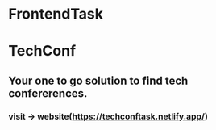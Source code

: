 # FrontendTask

# TechConf

## Your one to go solution to find tech confererences.

### visit -> website(https://techconftask.netlify.app/)
